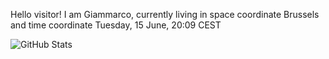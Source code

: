 Hello visitor! I am Giammarco, currently living in space coordinate Brussels and time coordinate Tuesday, 15 June, 20:09 CEST

![GitHub Stats](https://github-readme-stats.vercel.app/api?username=grcasanova)
